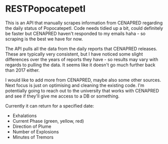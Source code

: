 # RESTPopocatepetl

This is an API that manually scrapes information from CENAPRED regarding the daily status of Popocatepetl. Code needs tidied up a bit, could definitely be faster but CENAPRED haven't responded to my emails haha - so scraping is the best we have for now.

The API pulls all the data from the daily reports that CENAPRED releases. These are typically very consistent, but I have noticed some slight differences over the years of reports they have - so results may vary with regards to pulling the data. It seems like it doesn't go much further back than 2017 either.

I would like to add more from CENAPRED, maybe also some other sources. Next focus is just on optimising and cleaning the existing code. I'm potentially going to reach out to the university that works with CENAPRED and see if they'll give me access to a DB or something.

Currently it can return for a specified date:
* Exhalations
* Current Phase (green, yellow, red)
* Direction of Plume
* Number of Explosions
* Minutes of Tremors

